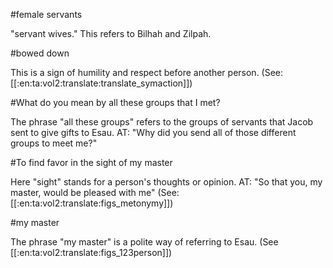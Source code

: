#female servants

"servant wives." This refers to Bilhah and Zilpah.

#bowed down

This is a sign of humility and respect before another person. (See: [[:en:ta:vol2:translate:translate_symaction]])

#What do you mean by all these groups that I met?

The phrase "all these groups" refers to the groups of servants that Jacob sent to give gifts to Esau. AT: "Why did you send all of those different groups to meet me?"

#To find favor in the sight of my master

Here "sight" stands for a person's thoughts or opinion. AT: "So that you, my master, would be pleased with me" (See: [[:en:ta:vol2:translate:figs_metonymy]])

#my master

The phrase "my master" is a polite way of referring to Esau. (See [[:en:ta:vol2:translate:figs_123person]])